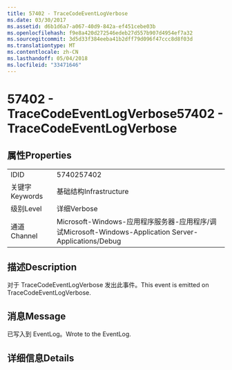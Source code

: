```yaml
---
title: 57402 - TraceCodeEventLogVerbose
ms.date: 03/30/2017
ms.assetid: d6b1d6a7-a067-40d9-842a-ef451cebe03b
ms.openlocfilehash: f9e8a420d272546edeb27d557b907d4954ef7a32
ms.sourcegitcommit: 3d5d33f384eeba41b2dff79d096f47ccc8d8f03d
ms.translationtype: MT
ms.contentlocale: zh-CN
ms.lasthandoff: 05/04/2018
ms.locfileid: "33471646"
---
```

# <a name="57402---tracecodeeventlogverbose"></a><span data-ttu-id="d1d5c-102">57402 - TraceCodeEventLogVerbose</span><span class="sxs-lookup"><span data-stu-id="d1d5c-102">57402 - TraceCodeEventLogVerbose</span></span>
## <a name="properties"></a><span data-ttu-id="d1d5c-103">属性</span><span class="sxs-lookup"><span data-stu-id="d1d5c-103">Properties</span></span>  
  
|||  
|-|-|  
|<span data-ttu-id="d1d5c-104">ID</span><span class="sxs-lookup"><span data-stu-id="d1d5c-104">ID</span></span>|<span data-ttu-id="d1d5c-105">57402</span><span class="sxs-lookup"><span data-stu-id="d1d5c-105">57402</span></span>|  
|<span data-ttu-id="d1d5c-106">关键字</span><span class="sxs-lookup"><span data-stu-id="d1d5c-106">Keywords</span></span>|<span data-ttu-id="d1d5c-107">基础结构</span><span class="sxs-lookup"><span data-stu-id="d1d5c-107">Infrastructure</span></span>|  
|<span data-ttu-id="d1d5c-108">级别</span><span class="sxs-lookup"><span data-stu-id="d1d5c-108">Level</span></span>|<span data-ttu-id="d1d5c-109">详细</span><span class="sxs-lookup"><span data-stu-id="d1d5c-109">Verbose</span></span>|  
|<span data-ttu-id="d1d5c-110">通道</span><span class="sxs-lookup"><span data-stu-id="d1d5c-110">Channel</span></span>|<span data-ttu-id="d1d5c-111">Microsoft-Windows-应用程序服务器-应用程序/调试</span><span class="sxs-lookup"><span data-stu-id="d1d5c-111">Microsoft-Windows-Application Server-Applications/Debug</span></span>|  
  
## <a name="description"></a><span data-ttu-id="d1d5c-112">描述</span><span class="sxs-lookup"><span data-stu-id="d1d5c-112">Description</span></span>  
 <span data-ttu-id="d1d5c-113">对于 TraceCodeEventLogVerbose 发出此事件。</span><span class="sxs-lookup"><span data-stu-id="d1d5c-113">This event is emitted on TraceCodeEventLogVerbose.</span></span>  
  
## <a name="message"></a><span data-ttu-id="d1d5c-114">消息</span><span class="sxs-lookup"><span data-stu-id="d1d5c-114">Message</span></span>  
 <span data-ttu-id="d1d5c-115">已写入到 EventLog。</span><span class="sxs-lookup"><span data-stu-id="d1d5c-115">Wrote to the EventLog.</span></span>  
  
## <a name="details"></a><span data-ttu-id="d1d5c-116">详细信息</span><span class="sxs-lookup"><span data-stu-id="d1d5c-116">Details</span></span>
